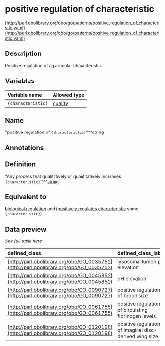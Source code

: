 # positive regulation of characteristic

[http://purl.obolibrary.org/obo/go/patterns/positive_regulation_of_characteristic.yaml](http://purl.obolibrary.org/obo/go/patterns/positive_regulation_of_characteristic.yaml)

## Description

Positive regulation of a particular characteristic.




## Variables

| Variable name | Allowed type |
|:--------------|:-------------|
| `{characteristic}` | [quality](http://purl.obolibrary.org/obo/PATO_0000001) |

## Name

"positive regulation of `{characteristic}`"^^[string](http://www.w3.org/2001/XMLSchema#string)

## Annotations



## Definition

"Any process that qualitatively or quantitatively increases `{characteristic}`."^^[string](http://www.w3.org/2001/XMLSchema#string)

## Equivalent to

[biological regulation](http://purl.obolibrary.org/obo/GO_0065007)  and ([positively regulates characteristic](http://purl.obolibrary.org/obo/RO_0019001) some `{characteristic}`)







## Data preview

*See full table [here](https://github.com/geneontology/go-ontology/tree/master/src/design_patterns/positive_regulation_of_characteristic.tsv)*

| defined_class | defined_class_label | characteristic | characteristic_label |
|:--|:--|:--|:--|
| [http://purl.obolibrary.org/obo/GO_0035752](http://purl.obolibrary.org/obo/GO_0035752) | lysosomal lumen pH elevation | [http://purl.obolibrary.org/obo/OBA_0000091](http://purl.obolibrary.org/obo/OBA_0000091) | lysosomal lumen pH |
| [http://purl.obolibrary.org/obo/GO_0045852](http://purl.obolibrary.org/obo/GO_0045852) | pH elevation | [http://purl.obolibrary.org/obo/PATO_0001842](http://purl.obolibrary.org/obo/PATO_0001842) | acidity |
| [http://purl.obolibrary.org/obo/GO_0090727](http://purl.obolibrary.org/obo/GO_0090727) | positive regulation of brood size | [http://purl.obolibrary.org/obo/PATO_0000276](http://purl.obolibrary.org/obo/PATO_0000276) | brood size |
| [http://purl.obolibrary.org/obo/GO_0061755](http://purl.obolibrary.org/obo/GO_0061755) | positive regulation of circulating fibrinogen levels | [http://purl.obolibrary.org/obo/OBA_0000061](http://purl.obolibrary.org/obo/OBA_0000061) | circulating fibrinogen levels |
| [http://purl.obolibrary.org/obo/GO_0120198](http://purl.obolibrary.org/obo/GO_0120198) | positive regulation of imaginal disc-derived wing size | [http://purl.obolibrary.org/obo/OBA_0000084](http://purl.obolibrary.org/obo/OBA_0000084) | imaginal disc-derived wing size |

